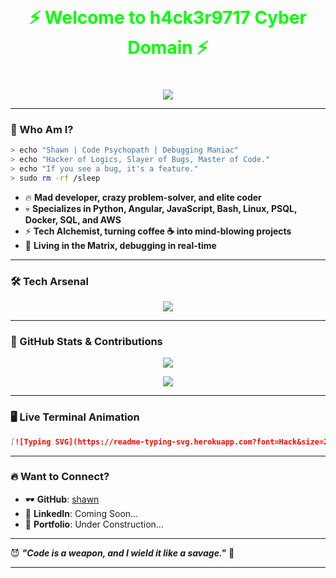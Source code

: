 <h1 align="center" style="color:#00FF00; background-image: url('https://wallpapercave.com/wp/wp7199912.jpg'); background-size: cover; padding: 20px;">⚡ Welcome to h4ck3r9717 Cyber Domain ⚡</h1>

<p align="center">
  <img src="https://readme-typing-svg.herokuapp.com?font=Fira+Code&size=22&pause=1000&color=00FF00&center=true&vCenter=true&width=600&lines=🌰+Elite+Coder+%7C+Python+%7C+Angular+%7C+JavaScript;💻+Breaking+Code+Since+Day+One;😈+Master+of+Bugs+%7C+Destroyer+of+Debuggers;🛠️+Building+Stuff+That+Even+I+Fear;🚀+Welcome+to+My+Mad+Lab!" />
</p>

---

### **👾 Who Am I?**
```bash
> echo "Shawn | Code Psychopath | Debugging Maniac"
> echo "Hacker of Logics, Slayer of Bugs, Master of Code."
> echo "If you see a bug, it's a feature."
> sudo rm -rf /sleep
```

- 🔥 **Mad developer, crazy problem-solver, and elite coder**  
- 💀 **Specializes in Python, Angular, JavaScript, Bash, Linux, PSQL, Docker, SQL, and AWS**  
- ⚡ **Tech Alchemist, turning coffee ☕ into mind-blowing projects**  
- 🧠 **Living in the Matrix, debugging in real-time**  

---

### **🛠️ Tech Arsenal**  
<p align="center">
  <img src="https://skillicons.dev/icons?i=python,angular,js,bash,linux,postgres,docker,sql,aws" />
</p>

---

### **💊 GitHub Stats & Contributions**
<p align="center">
  <img src="https://github-readme-stats.vercel.app/api?username=h4ck3r9717&show_icons=true&theme=radical&hide_border=true" />
</p>

<p align="center">
  <img src="https://github-readme-streak-stats.herokuapp.com/?user=h4ck3r9717&theme=radical&hide_border=true" />
</p>

---

### **🖥️ Live Terminal Animation**
```md
[![Typing SVG](https://readme-typing-svg.herokuapp.com?font=Hack&size=24&duration=3000&color=00FF00&center=true&vCenter=true&width=750&height=100&lines=🌰+Initialising+Shawn's+Cyber+Matrix...;🔥+Loading+Elite+Coding+Skills...;😈+Injecting+Badass+Scripts...;💻+Destroying+Bugs+In+Real+Time...;🚀+Deploying+To+The+Future...;🌋+Executing+Japanese+Code+Magic...)](https://github.com/h4ck3r9717)
```

---

### **🔥 Want to Connect?**
- 🕶️ **GitHub**: [shawn](https://github.com/h4ck3r9717)  
- 🦾 **LinkedIn**: Coming Soon...  
- 🚀 **Portfolio**: Under Construction...  

---

😈 **_"Code is a weapon, and I wield it like a savage."_** 🚀

---
